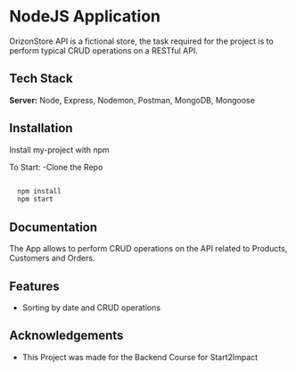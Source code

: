 
# NodeJS Application


OrizonStore API is a fictional store, the task required for the project is to perform typical CRUD operations on a RESTful API.
## Tech Stack

**Server:** Node, Express, Nodemon, Postman, MongoDB, Mongoose


## Installation

Install my-project with npm

To Start:
-Clone the Repo
```bash

  npm install
  npm start
```


    
## Documentation

The App allows to perform CRUD operations on the API related to Products, Customers and Orders.


## Features



- Sorting by date and CRUD operations



## Acknowledgements

 - This Project was made for the Backend Course for Start2Impact

